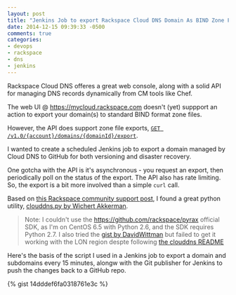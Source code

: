 ```yaml
---
layout: post
title: "Jenkins Job to export Rackspace Cloud DNS Domain As BIND Zone Files"
date: 2014-12-15 09:39:33 -0500
comments: true
categories: 
- devops
- rackspace
- dns
- jenkins
---
```


Rackspace Cloud DNS offeres a great web console, along with a solid API for managing
DNS records dynamically from CM tools like Chef.

The web UI @ https://mycloud.rackspace.com doesn't (yet) suppport an action to
export your domain(s) to standard BIND format zone files.

However, the API does support zone file exports,
[`GET /v1.0/{account}/domains/{domainId}/export`](http://docs.rackspace.com/cdns/api/v1.0/cdns-devguide/content/GET_exportDomain_v1.0__account__domains__domainId__export_domains.html).

I wanted to create a scheduled Jenkins job to export a domain managed by
Cloud DNS to GitHub for both versioning and disaster recovery.

One gotcha with the API is it's asynchronous - you request an export, then
periodically poll on the status of the export.  The API also has rate limiting.
So, the export is a bit more involved than a simple `curl` call.

Based on [this Rackspace community support post](https://community.rackspace.com/products/f/25/t/1743),
I found a great python utility, [clouddns.py by Wichert Akkerman](https://github.com/wichert/clouddns).

>Note: I couldn't use the https://github.com/rackspace/pyrax official SDK,
as I'm on CentOS 6.5 with Python 2.6, and the SDK requires Python 2.7.  I also tried
the [gist by DavidWittman](https://gist.github.com/DavidWittman/4727690) but failed
to get it working with the LON region despte following
[the clouddns README](https://github.com/rackerlabs/python-clouddns/blob/master/README.rst)

Here's the basis of the script I used in a Jenkins job to export a domain and subdomains
every 15 minutes, alongw with the Git publisher for Jenkins to push the changes back to
a GitHub repo.

{% gist 14dddef6fa0318761e3c %}

